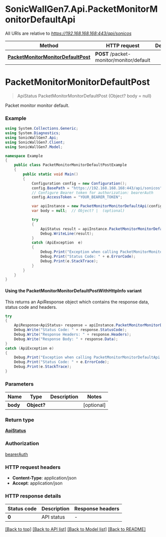# SonicWallGen7.Api.PacketMonitorMonitorDefaultApi

All URIs are relative to *https://192.168.168.168:443/api/sonicos*

| Method | HTTP request | Description |
|--------|--------------|-------------|
| [**PacketMonitorMonitorDefaultPost**](PacketMonitorMonitorDefaultApi.md#packetmonitormonitordefaultpost) | **POST** /packet-monitor/monitor/default |  |

<a id="packetmonitormonitordefaultpost"></a>
# **PacketMonitorMonitorDefaultPost**
> ApiStatus PacketMonitorMonitorDefaultPost (Object? body = null)



Packet monitor monitor default.

### Example
```csharp
using System.Collections.Generic;
using System.Diagnostics;
using SonicWallGen7.Api;
using SonicWallGen7.Client;
using SonicWallGen7.Model;

namespace Example
{
    public class PacketMonitorMonitorDefaultPostExample
    {
        public static void Main()
        {
            Configuration config = new Configuration();
            config.BasePath = "https://192.168.168.168:443/api/sonicos";
            // Configure Bearer token for authorization: bearerAuth
            config.AccessToken = "YOUR_BEARER_TOKEN";

            var apiInstance = new PacketMonitorMonitorDefaultApi(config);
            var body = null;  // Object? |  (optional) 

            try
            {
                ApiStatus result = apiInstance.PacketMonitorMonitorDefaultPost(body);
                Debug.WriteLine(result);
            }
            catch (ApiException  e)
            {
                Debug.Print("Exception when calling PacketMonitorMonitorDefaultApi.PacketMonitorMonitorDefaultPost: " + e.Message);
                Debug.Print("Status Code: " + e.ErrorCode);
                Debug.Print(e.StackTrace);
            }
        }
    }
}
```

#### Using the PacketMonitorMonitorDefaultPostWithHttpInfo variant
This returns an ApiResponse object which contains the response data, status code and headers.

```csharp
try
{
    ApiResponse<ApiStatus> response = apiInstance.PacketMonitorMonitorDefaultPostWithHttpInfo(body);
    Debug.Write("Status Code: " + response.StatusCode);
    Debug.Write("Response Headers: " + response.Headers);
    Debug.Write("Response Body: " + response.Data);
}
catch (ApiException e)
{
    Debug.Print("Exception when calling PacketMonitorMonitorDefaultApi.PacketMonitorMonitorDefaultPostWithHttpInfo: " + e.Message);
    Debug.Print("Status Code: " + e.ErrorCode);
    Debug.Print(e.StackTrace);
}
```

### Parameters

| Name | Type | Description | Notes |
|------|------|-------------|-------|
| **body** | **Object?** |  | [optional]  |

### Return type

[**ApiStatus**](ApiStatus.md)

### Authorization

[bearerAuth](../README.md#bearerAuth)

### HTTP request headers

 - **Content-Type**: application/json
 - **Accept**: application/json


### HTTP response details
| Status code | Description | Response headers |
|-------------|-------------|------------------|
| **0** | API status |  -  |

[[Back to top]](#) [[Back to API list]](../README.md#documentation-for-api-endpoints) [[Back to Model list]](../README.md#documentation-for-models) [[Back to README]](../README.md)

